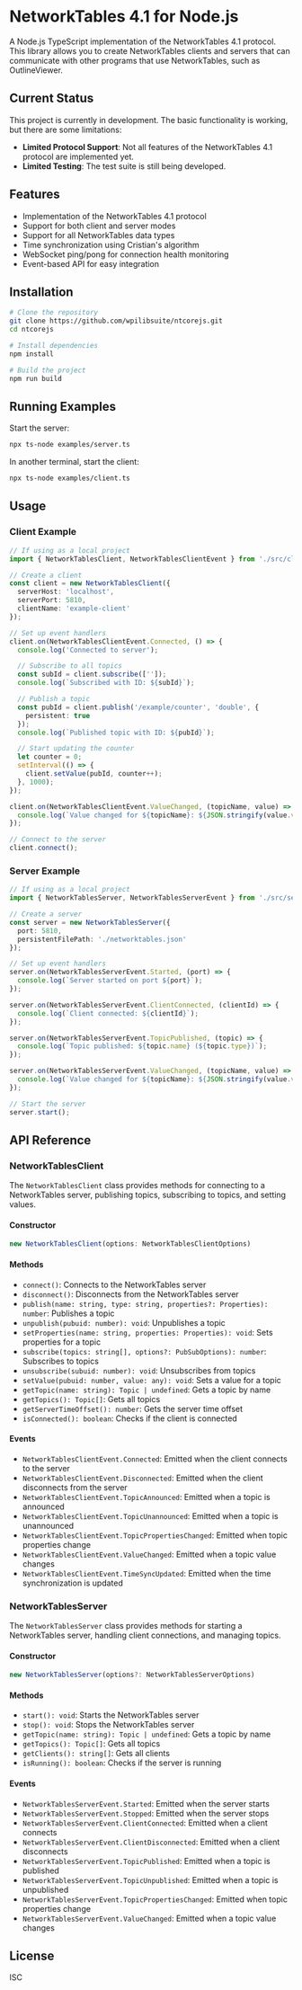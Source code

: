 # NetworkTables 4.1 for Node.js

A Node.js TypeScript implementation of the NetworkTables 4.1 protocol. This library allows you to create NetworkTables clients and servers that can communicate with other programs that use NetworkTables, such as OutlineViewer.

## Current Status

This project is currently in development. The basic functionality is working, but there are some limitations:

- **Limited Protocol Support**: Not all features of the NetworkTables 4.1 protocol are implemented yet.
- **Limited Testing**: The test suite is still being developed.

## Features

- Implementation of the NetworkTables 4.1 protocol
- Support for both client and server modes
- Support for all NetworkTables data types
- Time synchronization using Cristian's algorithm
- WebSocket ping/pong for connection health monitoring
- Event-based API for easy integration

## Installation

```bash
# Clone the repository
git clone https://github.com/wpilibsuite/ntcorejs.git
cd ntcorejs

# Install dependencies
npm install

# Build the project
npm run build
```

## Running Examples

Start the server:

```bash
npx ts-node examples/server.ts
```

In another terminal, start the client:

```bash
npx ts-node examples/client.ts
```

## Usage

### Client Example

```typescript
// If using as a local project
import { NetworkTablesClient, NetworkTablesClientEvent } from './src/client';

// Create a client
const client = new NetworkTablesClient({
  serverHost: 'localhost',
  serverPort: 5810,
  clientName: 'example-client'
});

// Set up event handlers
client.on(NetworkTablesClientEvent.Connected, () => {
  console.log('Connected to server');

  // Subscribe to all topics
  const subId = client.subscribe(['']);
  console.log(`Subscribed with ID: ${subId}`);

  // Publish a topic
  const pubId = client.publish('/example/counter', 'double', {
    persistent: true
  });
  console.log(`Published topic with ID: ${pubId}`);

  // Start updating the counter
  let counter = 0;
  setInterval(() => {
    client.setValue(pubId, counter++);
  }, 1000);
});

client.on(NetworkTablesClientEvent.ValueChanged, (topicName, value) => {
  console.log(`Value changed for ${topicName}: ${JSON.stringify(value.value)}`);
});

// Connect to the server
client.connect();
```

### Server Example

```typescript
// If using as a local project
import { NetworkTablesServer, NetworkTablesServerEvent } from './src/server';

// Create a server
const server = new NetworkTablesServer({
  port: 5810,
  persistentFilePath: './networktables.json'
});

// Set up event handlers
server.on(NetworkTablesServerEvent.Started, (port) => {
  console.log(`Server started on port ${port}`);
});

server.on(NetworkTablesServerEvent.ClientConnected, (clientId) => {
  console.log(`Client connected: ${clientId}`);
});

server.on(NetworkTablesServerEvent.TopicPublished, (topic) => {
  console.log(`Topic published: ${topic.name} (${topic.type})`);
});

server.on(NetworkTablesServerEvent.ValueChanged, (topicName, value) => {
  console.log(`Value changed for ${topicName}: ${JSON.stringify(value.value)}`);
});

// Start the server
server.start();
```

## API Reference

### NetworkTablesClient

The `NetworkTablesClient` class provides methods for connecting to a NetworkTables server, publishing topics, subscribing to topics, and setting values.

#### Constructor

```typescript
new NetworkTablesClient(options: NetworkTablesClientOptions)
```

#### Methods

- `connect()`: Connects to the NetworkTables server
- `disconnect()`: Disconnects from the NetworkTables server
- `publish(name: string, type: string, properties?: Properties): number`: Publishes a topic
- `unpublish(pubuid: number): void`: Unpublishes a topic
- `setProperties(name: string, properties: Properties): void`: Sets properties for a topic
- `subscribe(topics: string[], options?: PubSubOptions): number`: Subscribes to topics
- `unsubscribe(subuid: number): void`: Unsubscribes from topics
- `setValue(pubuid: number, value: any): void`: Sets a value for a topic
- `getTopic(name: string): Topic | undefined`: Gets a topic by name
- `getTopics(): Topic[]`: Gets all topics
- `getServerTimeOffset(): number`: Gets the server time offset
- `isConnected(): boolean`: Checks if the client is connected

#### Events

- `NetworkTablesClientEvent.Connected`: Emitted when the client connects to the server
- `NetworkTablesClientEvent.Disconnected`: Emitted when the client disconnects from the server
- `NetworkTablesClientEvent.TopicAnnounced`: Emitted when a topic is announced
- `NetworkTablesClientEvent.TopicUnannounced`: Emitted when a topic is unannounced
- `NetworkTablesClientEvent.TopicPropertiesChanged`: Emitted when topic properties change
- `NetworkTablesClientEvent.ValueChanged`: Emitted when a topic value changes
- `NetworkTablesClientEvent.TimeSyncUpdated`: Emitted when the time synchronization is updated

### NetworkTablesServer

The `NetworkTablesServer` class provides methods for starting a NetworkTables server, handling client connections, and managing topics.

#### Constructor

```typescript
new NetworkTablesServer(options?: NetworkTablesServerOptions)
```

#### Methods

- `start(): void`: Starts the NetworkTables server
- `stop(): void`: Stops the NetworkTables server
- `getTopic(name: string): Topic | undefined`: Gets a topic by name
- `getTopics(): Topic[]`: Gets all topics
- `getClients(): string[]`: Gets all clients
- `isRunning(): boolean`: Checks if the server is running

#### Events

- `NetworkTablesServerEvent.Started`: Emitted when the server starts
- `NetworkTablesServerEvent.Stopped`: Emitted when the server stops
- `NetworkTablesServerEvent.ClientConnected`: Emitted when a client connects
- `NetworkTablesServerEvent.ClientDisconnected`: Emitted when a client disconnects
- `NetworkTablesServerEvent.TopicPublished`: Emitted when a topic is published
- `NetworkTablesServerEvent.TopicUnpublished`: Emitted when a topic is unpublished
- `NetworkTablesServerEvent.TopicPropertiesChanged`: Emitted when topic properties change
- `NetworkTablesServerEvent.ValueChanged`: Emitted when a topic value changes

## License

ISC

